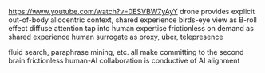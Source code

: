 ---
---

https://www.youtube.com/watch?v=0ESVBW7yAyY
drone provides explicit out-of-body allocentric context, shared experience
birds-eye view as B-roll effect diffuse attention
tap into human expertise frictionless on demand as shared experience
human surrogate as proxy, uber, telepresence

fluid search, paraphrase mining, etc. all make committing to the second brain frictionless
human-AI collaboration is conductive of AI alignment